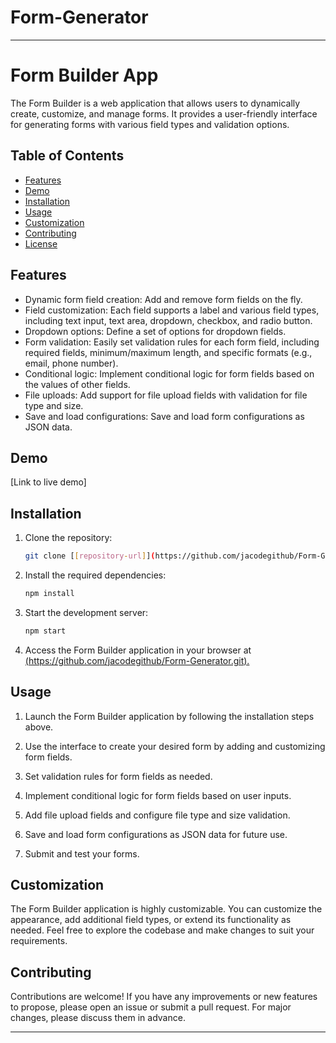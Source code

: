 # Form-Generator
---

# Form Builder App

The Form Builder is a web application that allows users to dynamically create, customize, and manage forms. It provides a user-friendly interface for generating forms with various field types and validation options.

## Table of Contents

- [Features](#features)
- [Demo](#demo)
- [Installation](#installation)
- [Usage](#usage)
- [Customization](#customization)
- [Contributing](#contributing)
- [License](#license)

## Features

- Dynamic form field creation: Add and remove form fields on the fly.
- Field customization: Each field supports a label and various field types, including text input, text area, dropdown, checkbox, and radio button.
- Dropdown options: Define a set of options for dropdown fields.
- Form validation: Easily set validation rules for each form field, including required fields, minimum/maximum length, and specific formats (e.g., email, phone number).
- Conditional logic: Implement conditional logic for form fields based on the values of other fields.
- File uploads: Add support for file upload fields with validation for file type and size.
- Save and load configurations: Save and load form configurations as JSON data.

## Demo

[Link to live demo]

## Installation

1. Clone the repository:

   ```bash
   git clone [[repository-url]](https://github.com/jacodegithub/Form-Generator.git)
   ```

2. Install the required dependencies:

   ```bash
   npm install
   ```

3. Start the development server:

   ```bash
   npm start
   ```

4. Access the Form Builder application in your browser at [(https://github.com/jacodegithub/Form-Generator.git).](https://jacodegithub.github.io/Form-Generator/)

## Usage

1. Launch the Form Builder application by following the installation steps above.

2. Use the interface to create your desired form by adding and customizing form fields.

3. Set validation rules for form fields as needed.

4. Implement conditional logic for form fields based on user inputs.

5. Add file upload fields and configure file type and size validation.

6. Save and load form configurations as JSON data for future use.

7. Submit and test your forms.

## Customization

The Form Builder application is highly customizable. You can customize the appearance, add additional field types, or extend its functionality as needed. Feel free to explore the codebase and make changes to suit your requirements.

## Contributing

Contributions are welcome! If you have any improvements or new features to propose, please open an issue or submit a pull request. For major changes, please discuss them in advance.


---

